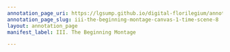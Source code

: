 ```yaml
---
annotation_page_uri: https://lgsump.github.io/digital-florilegium/annotations/iii-the-beginning-montage-canvas-1-time-scene-8.json
annotation_page_slug: iii-the-beginning-montage-canvas-1-time-scene-8
layout: annotation_page
manifest_label: III. The Beginning Montage

---
```

